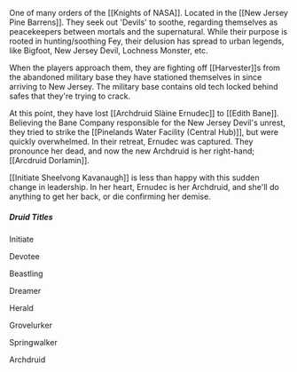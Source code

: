 One of many orders of the [[Knights of NASA]]. Located in the [[New Jersey Pine Barrens]].  They seek out 'Devils' to soothe, regarding themselves as peacekeepers between mortals and the supernatural.  While their purpose is rooted in hunting/soothing Fey, their delusion has spread to urban legends, like Bigfoot, New Jersey Devil, Lochness Monster, etc.

When the players approach them, they are fighting off [[Harvester]]s from the abandoned military base they have stationed themselves in since arriving to New Jersey.  The military base contains old tech locked behind safes that they're trying to crack.

At this point, they have lost [[Archdruid Slàine Ernudec]] to [[Edith Bane]].  Believing the Bane Company responsible for the New Jersey Devil's unrest, they tried to strike the [[Pinelands Water Facility (Central Hub)]], but were quickly overwhelmed.  In their retreat, Ernudec was captured.  They pronounce her dead, and now the new Archdruid is her right-hand; [[Arcdruid Dorlamin]].

[[Initiate Sheelvong Kavanaugh]] is less than happy with this sudden change in leadership.  In her heart, Ernudec is her Archdruid, and she'll do anything to get her back, or die confirming her demise.

##### Druid Titles

Initiate

Devotee

Beastling

Dreamer

Herald

Grovelurker

Springwalker

Archdruid